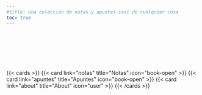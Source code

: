 ```yaml
---
#title: Una colección de notas y apuntes casi de cualquier cosa
toc: true
---
```



</br>
</br>
</br>
</br>
</br>


{{< cards >}}
  {{< card link="notas" title="Notas" icon="book-open" >}}
  {{< card link="apuntes" title="Apuntes" icon="book-open" >}}
  {{< card link="about" title="About" icon="user" >}}
{{< /cards >}}


